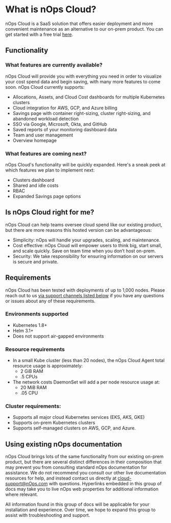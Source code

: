 # What is nOps Cloud?

nOps Cloud is a SaaS solution that offers easier deployment and more convenient maintenance as an alternative to our on-prem product. You can get started with a free trial [here](http://app.nOps.com/signup).

## Functionality

### What features are currently available?

nOps Cloud will provide you with everything you need in order to visualize your cost spend data and begin saving, with many more features to come soon. nOps Cloud currently supports:

* Allocations, Assets, and Cloud Cost dashboards for multiple Kubernetes clusters
* Cloud integration for AWS, GCP, and Azure billing
* Savings page with container right-sizing, cluster right-sizing, and abandoned workload detection
* SSO via Google, Microsoft, Okta, and GitHub
* Saved reports of your monitoring dashboard data
* Team and user management
* Overview homepage

### What features are coming next?

nOps Cloud's functionality will be quickly expanded. Here's a sneak peek at which features we plan to implement next:

* Clusters dashboard
* Shared and idle costs
* RBAC
* Expanded Savings page options

## Is nOps Cloud right for me?

nOps Cloud can help teams oversee cloud spend like our existing product, but there are more reasons this hosted version can be advantageous:

* Simplicity: nOps will handle your upgrades, scaling, and maintenance.
* Cost effective: nOps Cloud will empower users to think big, start small, and scale quickly. Save on team time when you don’t host on-prem.
* Security: We take responsibility for ensuring information on our servers is secure and private.

## Requirements

nOps Cloud has been tested with deployments of up to 1,000 nodes. Please reach out to us [via support channels listed below](https://docs.google.com/document/d/1aC\_Xx4\_IHm392vCMcDVy6ereTSHB4IuPcqkuQRQackU/edit#heading=h.y90zj4a1kvu3) if you have any questions or issues about any of these requirements.&#x20;

### Environments supported

* Kubernetes 1.8+
* Helm 3.1+
* Does not support air-gapped environments

### Resource requirements

* In a small Kube cluster (less than 20 nodes), the nOps Cloud Agent total resource usage is approximately:
  * 2 GiB RAM
  * .5 CPUs
* The network costs DaemonSet will add a per node resource usage at:
  * 20 MiB RAM
  * .05 CPU

### **Cluster requirements:**

* Supports all major cloud Kubernetes services (EKS, AKS, GKE)
* Supports on-prem Kubernetes clusters
* Supports self-managed clusters on AWS, GCP, and Azure.&#x20;

## Using existing nOps documentation

nOps Cloud brings lots of the same functionality from our existing on-prem product, but there are several distinct differences in their composition that may prevent you from consulting standard nOps documentation for assistance. We do not recommend you consult our other live documentation resources for help, and instead contact us directly at [cloud-support@nOps.com](mailto:cloud-support@nOps.com) with questions. Hyperlinks embedded in this group of docs may take you to live nOps web properties for additional information where relevant.

All information found in this group of docs will be applicable for your installation and experience. Over time, we hope to expand this group to assist with troubleshooting and support.
